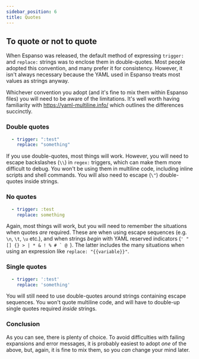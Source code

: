 ```yaml
---
sidebar_position: 6
title: Quotes
---
```


## To quote or not to quote

When Espanso was released, the default method of expressing `trigger:` and `replace:` strings was to enclose them in double-quotes. Most people adopted this convention, and many prefer it for consistency. However, it isn't always necessary because the YAML used in Espanso treats most values as strings anyway.

Whichever convention you adopt (and it's fine to mix them within Espanso files) you will need to be aware of the limitations. It's well worth having familiarity with https://yaml-multiline.info/ which outlines the differences succinctly.

### Double quotes
```yml
  - trigger: ":test"
    replace: "something"
```            
If you use double-quotes, most things will work. However, you will need to escape backslashes (`\\`) in `regex:` triggers, which can make them more difficult to debug. You won't be using them in multiline code, including inline scripts and shell commands. You will also need to escape (`\"`) double-quotes inside strings.

### No quotes
```yml
  - trigger: :test
    replace: something
``` 
Again, most things will work, but you will need to remember the situations when quotes *are* required. These are when using escape sequences (e.g. `\n`, `\t`, `\u` etc.), and when strings *begin* with YAML reserved indicators (``' "  [] {} > | * & ! % # ` @ ``). The latter includes the many situations when using an expression like `replace: "{{variable}}"`.

### Single quotes
```yml
  - trigger: ':test'
    replace: 'something'
```
You will still need to use double-quotes around strings containing escape sequences. You won't quote multiline code, and will have to double-up single quotes required *inside* strings.

### Conclusion
As you can see, there is plenty of choice. To avoid difficulties with failing expansions and error messages, it is probably easiest to adopt *one* of the above, but, again, it is fine to mix them, so you *can* change your mind later.
